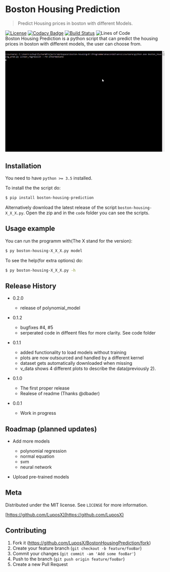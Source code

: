 # Boston Housing Prediction
> Predict Housing prices in boston with different Models.   
  
[![License][license-badge]][license-url]
[![Codacy Badge][codacy-badge]][codacy-url]
[![Build Status][travis-badge]][travis-url]
![Lines of Code][lines-codes-badge]  
Boston Housing Prediction is a python script that can predict the housing prices in boston with different models, the user can choose from.  

![header](res/img/script_preview_scaled.gif)

## Installation
You need to have `python >= 3.5` installed.

To install the the script do:  

```sh
$ pip install boston-housing-prediction
```

Alternatively download the latest release of the script `boston-housing-X_X_X.py`. Open the zip and in the `code` folder you can see the scripts.

## Usage example

You can run the programm with(The X stand for the version):
```sh
$ py boston-housing-X_X_X.py model
```  
To see the help(for extra options) do:
```sh
$ py boston-housing-X_X_X.py -h
```  

<!--_For more examples and usage, please refer to the [Wiki][wiki]._-->

## Release History
*   0.2.0
    *   release of polynomial_model
    
*   0.1.2
    *   bugfixes #4, #5
    *   serperated code in diffeent files for more clarity. See code folder

*   0.1.1
    *   added functionality to load models without training
    *   plots are now outsourced and handled by a different kernel
    *   dataset gets automatically downloaded when missing
    *   v_data shows 4 different plots to describe the data(previously 2).
    
*   0.1.0  
    *   The first proper release
    *   Realese of readme (Thanks @dbader)
       
*   0.0.1  
    *   Work in progress

## Roadmap (planned updates)

*   Add more models

    *   polynomial regression
    *   normal equation
    *   svm
    *   neural network

*   Upload pre-trained models 

## Meta

<!--Your Name – [@YourTwitter](https://twitter.com/dbader_org) – YourEmail@example.com-->

Distributed under the MIT license. See ``LICENSE`` for more information.

[https://github.com/LuposX](https://github.com/LuposX)

## Contributing

1.  Fork it (<https://github.com/LuposX/BostonHousingPrediction/fork>)
2.  Create your feature branch (`git checkout -b feature/fooBar`)
3.  Commit your changes (`git commit -am 'Add some fooBar'`)
4.  Push to the branch (`git push origin feature/fooBar`)
5.  Create a new Pull Request

<!-- Markdown link & img dfn's -->
[codacy-badge]: https://api.codacy.com/project/badge/Grade/089e59afa6a44e629b1267f8abaad038
[codacy-url]:https://app.codacy.com/manual/LuposX/BostonHousingPrediction/dashboard
[license-badge]: https://img.shields.io/github/license/LuposX/sentdex_fixed_market_stock
[license-url]: https://github.com/LuposX/BostonHousingPrediction/blob/master/LICENSE
[travis-url]: https://travis-ci.com/LuposX/BostonHousingPrediction
[travis-badge]: https://travis-ci.com/LuposX/BostonHousingPrediction.svg?branch=master
[lines-codes-badge]: https://tokei.rs/b1/github/LuposX/BostonHousingPrediction?category=code

